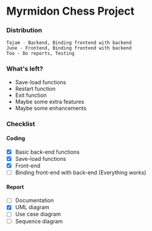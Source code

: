 # Myrmidon Chess Project

### Distribution
```
Tajam - Backend, Binding frontend with backend
June - Frontend, Binding frontend with backend
Too - Do reports, Testing
```
### What's left?
- Save-load functions
- Restart function
- Exit function
- Maybe some extra features
- Maybe some enhancements
### Checklist
#### Coding
- [x] Basic back-end functions
- [x] Save-load functions
- [x] Front-end
- [ ] Binding front-end with back-end (Everything works)
#### Report
- [ ] Documentation
- [x] UML diagram
- [ ] Use case diagram
- [ ] Sequence diagram

